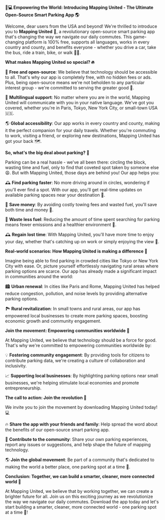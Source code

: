 **🚗💻 Empowering the World: Introducing Mapping United - The Ultimate Open-Source Smart Parking App 🌎**

Welcome, dear users from the USA and beyond! We're thrilled to introduce you to **Mapping United** 🎉, a revolutionary open-source smart parking app that's changing the way we navigate our daily commutes. This game-changing platform is 100% free, supports all languages, works in every country and county, and benefits everyone - whether you drive a car, take the bus, ride a train, bike, or walk 🚶‍♀️.

**What makes Mapping United so special? 🔥**

🎉 **Free and open-source**: We believe that technology should be accessible to all. That's why our app is completely free, with no hidden fees or ads. Plus, being open-source means we're not beholden to any particular interest group - we're committed to serving the greater good 🌈.

💬 **Multilingual support**: No matter where you are in the world, Mapping United will communicate with you in your native language. We've got you covered, whether you're in Paris, Tokyo, New York City, or small-town USA 🇺🇸.

🌎 **Global accessibility**: Our app works in every country and county, making it the perfect companion for your daily travels. Whether you're commuting to work, visiting a friend, or exploring new destinations, Mapping United has got your back 🗺️.

**So, what's the big deal about parking? 🤔**

Parking can be a real hassle - we've all been there: circling the block, wasting time and fuel, only to find that coveted spot taken by someone else 😩. But with Mapping United, those days are behind you! Our app helps you:

🕰️ **Find parking faster**: No more driving around in circles, wondering if you'll ever find a spot. With our app, you'll get real-time updates on available parking spaces near your destination 📍.

💸 **Save money**: By avoiding costly towing fees and wasted fuel, you'll save both time and money 💸.

🌿 **Waste less fuel**: Reducing the amount of time spent searching for parking means fewer emissions and a healthier environment 🌱.

🕰️ **Regain lost time**: With Mapping United, you'll have more time to enjoy your day, whether that's catching up on work or simply enjoying the view 📸.

**Real-world scenarios: How Mapping United is making a difference 💪**

Imagine being able to find parking in crowded cities like Tokyo or New York City with ease. Or, picture yourself effortlessly navigating rural areas where parking options are scarce. Our app has already made a significant impact in communities around the world:

🏙️ **Urban renewal**: In cities like Paris and Rome, Mapping United has helped reduce congestion, pollution, and noise levels by providing alternative parking options.

🏞️ **Rural revitalization**: In small towns and rural areas, our app has empowered local businesses to create more parking spaces, boosting economic growth and community engagement.

**Join the movement: Empowering communities worldwide 🌟**

At Mapping United, we believe that technology should be a force for good. That's why we're committed to empowering communities worldwide by:

💡 **Fostering community engagement**: By providing tools for citizens to contribute parking data, we're creating a culture of collaboration and inclusivity.

📈 **Supporting local businesses**: By highlighting parking options near small businesses, we're helping stimulate local economies and promote entrepreneurship.

**The call to action: Join the revolution 🚀**

We invite you to join the movement by downloading Mapping United today! 💻

🔥 **Share the app with your friends and family**: Help spread the word about the benefits of our open-source smart parking app.

💪 **Contribute to the community**: Share your own parking experiences, report any issues or suggestions, and help shape the future of mapping technology.

🌎 **Join the global movement**: Be part of a community that's dedicated to making the world a better place, one parking spot at a time 🚗.

**Conclusion: Together, we can build a smarter, cleaner, more connected world 💫**

At Mapping United, we believe that by working together, we can create a brighter future for all. Join us on this exciting journey as we revolutionize the way we navigate our daily commutes. Download the app today and let's start building a smarter, cleaner, more connected world - one parking spot at a time 🌟!
